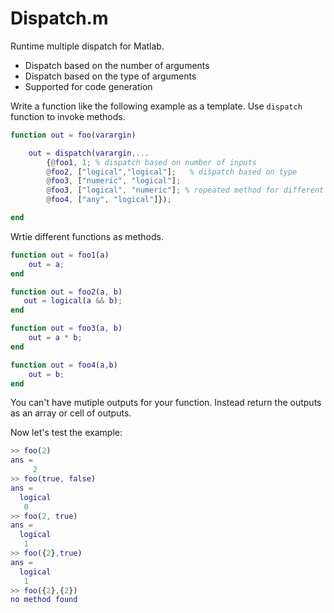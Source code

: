 # Dispatch.m
 Runtime multiple dispatch for Matlab.

- Dispatch based on the number of arguments
- Dispatch based on the type of arguments
- Supported for code generation


Write a function like the following example as a template. Use `dispatch` function to invoke methods. 
```matlab
function out = foo(varargin)

    out = dispatch(varargin,...
        {@foo1, 1; % dispatch based on number of inputs
        @foo2, ["logical","logical"];   % dispatch based on type
        @foo3, ["numeric", "logical"];
        @foo3, ["logical", "numeric"]; % repeated method for different type
        @foo4, ["any", "logical"]});

end
```

Wrtie different functions as methods.

```matlab
function out = foo1(a)
    out = a;
end

function out = foo2(a, b)
   out = logical(a && b);
end

function out = foo3(a, b)
    out = a * b;
end

function out = foo4(a,b)
    out = b;
end
```
You can't have mutiple outputs for your function. Instead return the outputs as an array or cell of outputs.

Now let's test the example:
```matlab
>> foo(2)
ans =
     2
>> foo(true, false)
ans =
  logical
   0
>> foo(2, true)
ans =
  logical
   1
>> foo({2},true)
ans =
  logical
   1
>> foo({2},{2})
no method found
```

